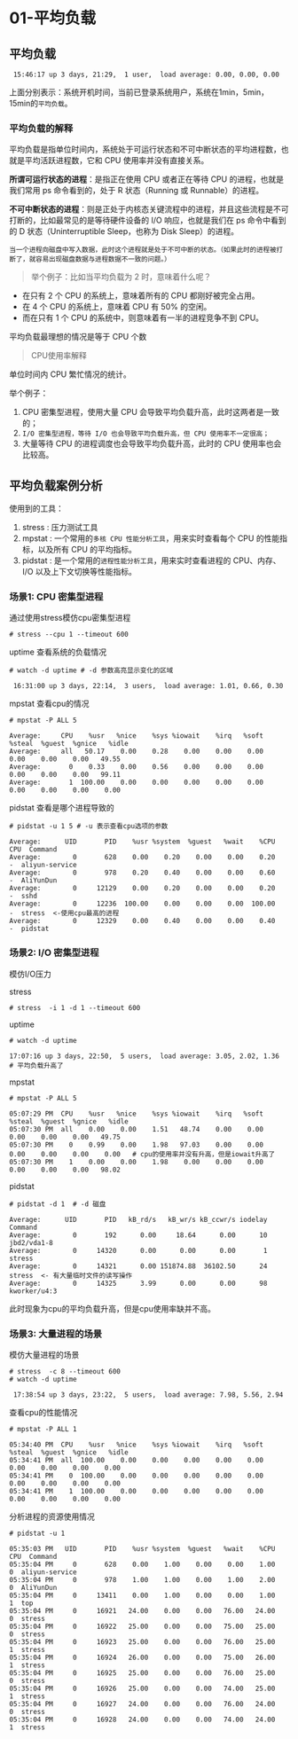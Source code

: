 # 01-平均负载


## 平均负载

``` 
 15:46:17 up 3 days, 21:29,  1 user,  load average: 0.00, 0.00, 0.00
```

上面分别表示：系统开机时间，当前已登录系统用户，系统在1min，5min，15min的`平均负载`。

### 平均负载的解释

平均负载是指单位时间内，系统处于可运行状态和不可中断状态的平均进程数，也就是平均活跃进程数，它和 CPU 使用率并没有直接关系。

**所谓可运行状态的进程**：是指正在使用 CPU 或者正在等待 CPU 的进程，也就是我们常用 ps 命令看到的，处于 R 状态（Running 或 Runnable）的进程。

**不可中断状态的进程**：则是正处于内核态关键流程中的进程，并且这些流程是不可打断的，比如最常见的是等待硬件设备的 I/O 响应，也就是我们在 ps 命令中看到的 D 状态（Uninterruptible Sleep，也称为 Disk Sleep）的进程。

```language
当一个进程向磁盘中写入数据，此时这个进程就是处于不可中断的状态。（如果此时的进程被打断了，就容易出现磁盘数据与进程数据不一致的问题。）
```



> 举个例子：比如当平均负载为 2 时，意味着什么呢？

  - 在只有 2 个 CPU 的系统上，意味着所有的 CPU 都刚好被完全占用。
  - 在 4 个 CPU 的系统上，意味着 CPU 有 50% 的空闲。
  - 而在只有 1 个 CPU 的系统中，则意味着有一半的进程竞争不到 CPU。

平均负载最理想的情况是等于 CPU 个数

> CPU使用率解释

单位时间内 CPU 繁忙情况的统计。

举个例子：
  1. CPU 密集型进程，使用大量 CPU 会导致平均负载升高，此时这两者是一致的；
  2. `I/O 密集型进程，等待 I/O 也会导致平均负载升高，但 CPU 使用率不一定很高；`
  3. 大量等待 CPU 的进程调度也会导致平均负载升高，此时的 CPU 使用率也会比较高。


## 平均负载案例分析

使用到的工具：
  1. stress :  压力测试工具
  2. mpstat : 一个常用的`多核 CPU 性能分析工具`，用来实时查看每个 CPU 的性能指标，以及所有 CPU 的平均指标。 
  3. pidstat : 是一个常用的`进程性能分析工具`，用来实时查看进程的 CPU、内存、I/O 以及上下文切换等性能指标。


### 场景1: CPU 密集型进程

通过使用stress模仿cpu密集型进程
```
# stress --cpu 1 --timeout 600
```

uptime 查看系统的负载情况
```
# watch -d uptime # -d 参数高亮显示变化的区域

 16:31:00 up 3 days, 22:14,  3 users,  load average: 1.01, 0.66, 0.30
```

mpstat 查看cpu的情况
```
# mpstat -P ALL 5

Average:     CPU    %usr   %nice    %sys %iowait    %irq   %soft  %steal  %guest  %gnice   %idle
Average:     all   50.17    0.00    0.28    0.00    0.00    0.00    0.00    0.00    0.00   49.55
Average:       0    0.33    0.00    0.56    0.00    0.00    0.00    0.00    0.00    0.00   99.11
Average:       1  100.00    0.00    0.00    0.00    0.00    0.00    0.00    0.00    0.00    0.00 

```


pidstat 查看是哪个进程导致的
```
# pidstat -u 1 5 # -u 表示查看cpu选项的参数

Average:      UID       PID    %usr %system  %guest   %wait    %CPU   CPU  Command
Average:        0       628    0.00    0.20    0.00    0.00    0.20     -  aliyun-service
Average:        0       978    0.20    0.40    0.00    0.00    0.60     -  AliYunDun
Average:        0     12129    0.00    0.20    0.00    0.00    0.20     -  sshd
Average:        0     12236  100.00    0.00    0.00    0.00  100.00     -  stress  <-使用cpu最高的进程
Average:        0     12329    0.00    0.40    0.00    0.00    0.40     -  pidstat

```

### 场景2: I/O 密集型进程

模仿I/O压力

stress
```
# stress  -i 1 -d 1 --timeout 600

```

uptime
```
# watch -d uptime

17:07:16 up 3 days, 22:50,  5 users,  load average: 3.05, 2.02, 1.36    # 平均负载升高了
```

mpstat
```
# mpstat -P ALL 5

05:07:29 PM  CPU    %usr   %nice    %sys %iowait    %irq   %soft  %steal  %guest  %gnice   %idle
05:07:30 PM  all    0.00    0.00    1.51   48.74    0.00    0.00    0.00    0.00    0.00   49.75
05:07:30 PM    0    0.99    0.00    1.98   97.03    0.00    0.00    0.00    0.00    0.00    0.00   # cpu的使用率并没有升高，但是iowait升高了
05:07:30 PM    1    0.00    0.00    1.98    0.00    0.00    0.00    0.00    0.00    0.00   98.02  

```

pidstat
```
# pidstat -d 1  # -d 磁盘

Average:      UID       PID   kB_rd/s   kB_wr/s kB_ccwr/s iodelay  Command
Average:        0       192      0.00     18.64      0.00      10  jbd2/vda1-8
Average:        0     14320      0.00      0.00      0.00       1  stress
Average:        0     14321      0.00 151874.88  36102.50      24  stress  <- 有大量临时文件的读写操作
Average:        0     14325      3.99      0.00      0.00      98  kworker/u4:3

```


此时现象为cpu的平均负载升高，但是cpu使用率缺并不高。


### 场景3: 大量进程的场景

模仿大量进程的场景
```
# stress  -c 8 --timeout 600
# watch -d uptime

 17:38:54 up 3 days, 23:22,  5 users,  load average: 7.98, 5.56, 2.94

```

查看cpu的性能情况
```
# mpstat -P ALL 1

05:34:40 PM  CPU    %usr   %nice    %sys %iowait    %irq   %soft  %steal  %guest  %gnice   %idle
05:34:41 PM  all  100.00    0.00    0.00    0.00    0.00    0.00    0.00    0.00    0.00    0.00
05:34:41 PM    0  100.00    0.00    0.00    0.00    0.00    0.00    0.00    0.00    0.00    0.00
05:34:41 PM    1  100.00    0.00    0.00    0.00    0.00    0.00    0.00    0.00    0.00    0.00
```

分析进程的资源使用情况

```
# pidstat -u 1 

05:35:03 PM   UID       PID    %usr %system  %guest   %wait    %CPU   CPU  Command
05:35:04 PM     0       628    0.00    1.00    0.00    0.00    1.00     0  aliyun-service
05:35:04 PM     0       978    1.00    1.00    0.00    1.00    2.00     0  AliYunDun
05:35:04 PM     0     13411    0.00    1.00    0.00    0.00    1.00     1  top
05:35:04 PM     0     16921   24.00    0.00    0.00   76.00   24.00     0  stress
05:35:04 PM     0     16922   25.00    0.00    0.00   75.00   25.00     0  stress
05:35:04 PM     0     16923   25.00    0.00    0.00   76.00   25.00     1  stress
05:35:04 PM     0     16924   26.00    0.00    0.00   75.00   26.00     1  stress
05:35:04 PM     0     16925   25.00    0.00    0.00   76.00   25.00     0  stress
05:35:04 PM     0     16926   25.00    0.00    0.00   74.00   25.00     1  stress
05:35:04 PM     0     16927   24.00    0.00    0.00   76.00   24.00     0  stress
05:35:04 PM     0     16928   24.00    0.00    0.00   74.00   24.00     1  stress
```
